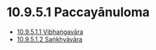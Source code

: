 # 10.9.5.1 Paccayānuloma

* [10.9.5.1.1 Vibhaṅgavāra](10.9.5.1/10.9.5.1.1.md)
* [10.9.5.1.2 Saṅkhyāvāra](10.9.5.1/10.9.5.1.2.md)
